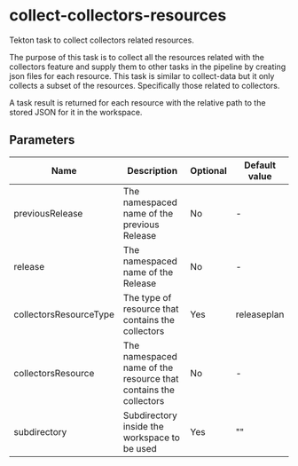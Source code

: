 # collect-collectors-resources

Tekton task to collect collectors related resources.

The purpose of this task is to collect all the resources related with the collectors feature and supply
them to other tasks in the pipeline by creating json files for each resource. This task is similar
to collect-data but it only collects a subset of the resources. Specifically those related to collectors.

A task result is returned for each resource with the relative path to the stored JSON for it in the workspace.

## Parameters

| Name                   | Description                                                      | Optional | Default value |
|------------------------|------------------------------------------------------------------|----------|---------------|
| previousRelease        | The namespaced name of the previous Release                      | No       | -             |
| release                | The namespaced name of the Release                               | No       | -             |
| collectorsResourceType | The type of resource that contains the collectors                | Yes      | releaseplan   |
| collectorsResource     | The namespaced name of the resource that contains the collectors | No       | -             |
| subdirectory           | Subdirectory inside the workspace to be used                     | Yes      | ""            |
